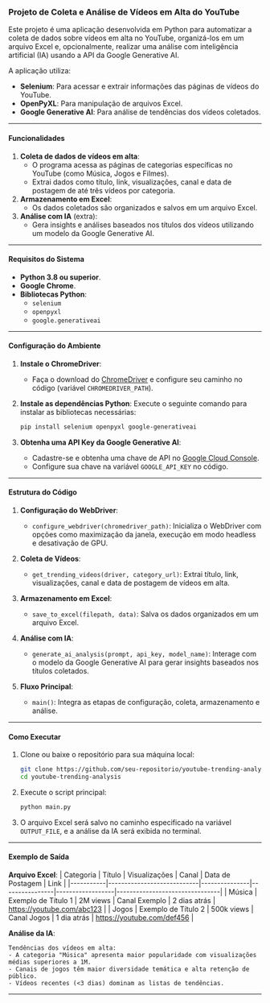 ### Projeto de Coleta e Análise de Vídeos em Alta do YouTube

Este projeto é uma aplicação desenvolvida em Python para automatizar a coleta de dados sobre vídeos em alta no YouTube, organizá-los em um arquivo Excel e, opcionalmente, realizar uma análise com inteligência artificial (IA) usando a API da Google Generative AI.

A aplicação utiliza:
- **Selenium**: Para acessar e extrair informações das páginas de vídeos do YouTube.
- **OpenPyXL**: Para manipulação de arquivos Excel.
- **Google Generative AI**: Para análise de tendências dos vídeos coletados.

---

#### **Funcionalidades**
1. **Coleta de dados de vídeos em alta**:
   - O programa acessa as páginas de categorias específicas no YouTube (como Música, Jogos e Filmes).
   - Extrai dados como título, link, visualizações, canal e data de postagem de até três vídeos por categoria.
2. **Armazenamento em Excel**:
   - Os dados coletados são organizados e salvos em um arquivo Excel.
3. **Análise com IA** (extra):
   - Gera insights e análises baseados nos títulos dos vídeos utilizando um modelo da Google Generative AI.

---

#### **Requisitos do Sistema**
- **Python 3.8 ou superior**.
- **Google Chrome**.
- **Bibliotecas Python**:
  - `selenium`
  - `openpyxl`
  - `google.generativeai`

---

#### **Configuração do Ambiente**

1. **Instale o ChromeDriver**:
   - Faça o download do [ChromeDriver](https://sites.google.com/a/chromium.org/chromedriver/) e configure seu caminho no código (variável `CHROMEDRIVER_PATH`).

2. **Instale as dependências Python**:
   Execute o seguinte comando para instalar as bibliotecas necessárias:
   ```bash
   pip install selenium openpyxl google-generativeai
   ```

3. **Obtenha uma API Key da Google Generative AI**:
   - Cadastre-se e obtenha uma chave de API no [Google Cloud Console](https://console.cloud.google.com/).
   - Configure sua chave na variável `GOOGLE_API_KEY` no código.

---

#### **Estrutura do Código**
1. **Configuração do WebDriver**:
   - `configure_webdriver(chromedriver_path)`: Inicializa o WebDriver com opções como maximização da janela, execução em modo headless e desativação de GPU.

2. **Coleta de Vídeos**:
   - `get_trending_videos(driver, category_url)`: Extrai título, link, visualizações, canal e data de postagem de vídeos em alta.

3. **Armazenamento em Excel**:
   - `save_to_excel(filepath, data)`: Salva os dados organizados em um arquivo Excel.

4. **Análise com IA**:
   - `generate_ai_analysis(prompt, api_key, model_name)`: Interage com o modelo da Google Generative AI para gerar insights baseados nos títulos coletados.

5. **Fluxo Principal**:
   - `main()`: Integra as etapas de configuração, coleta, armazenamento e análise.

---

#### **Como Executar**

1. Clone ou baixe o repositório para sua máquina local:
   ```bash
   git clone https://github.com/seu-repositorio/youtube-trending-analysis.git
   cd youtube-trending-analysis
   ```

2. Execute o script principal:
   ```bash
   python main.py
   ```

3. O arquivo Excel será salvo no caminho especificado na variável `OUTPUT_FILE`, e a análise da IA será exibida no terminal.

---

#### **Exemplo de Saída**

**Arquivo Excel**:
| Categoria | Título                     | Visualizações | Canal          | Data de Postagem | Link                           |
|-----------|----------------------------|---------------|----------------|------------------|--------------------------------|
| Música    | Exemplo de Título 1        | 2M views      | Canal Exemplo  | 2 dias atrás     | https://youtube.com/abc123    |
| Jogos     | Exemplo de Título 2        | 500k views    | Canal Jogos    | 1 dia atrás       | https://youtube.com/def456    |

**Análise da IA**:
```
Tendências dos vídeos em alta:
- A categoria "Música" apresenta maior popularidade com visualizações médias superiores a 1M.
- Canais de jogos têm maior diversidade temática e alta retenção de público.
- Vídeos recentes (<3 dias) dominam as listas de tendências.
```

---
